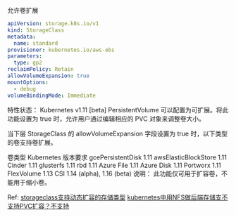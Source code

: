 允许卷扩展

```yaml
apiVersion: storage.k8s.io/v1
kind: StorageClass
metadata:
  name: standard
provisioner: kubernetes.io/aws-ebs
parameters:
  type: gp2
reclaimPolicy: Retain
allowVolumeExpansion: true
mountOptions:
  - debug
volumeBindingMode: Immediate
```


特性状态： Kubernetes v1.11 [beta]
PersistentVolume 可以配置为可扩展。将此功能设置为 true 时，允许用户通过编辑相应的 PVC 对象来调整卷大小。

当下层 StorageClass 的 allowVolumeExpansion 字段设置为 true 时，以下类型的卷支持卷扩展。

卷类型	Kubernetes 版本要求
gcePersistentDisk	1.11
awsElasticBlockStore	1.11
Cinder	1.11
glusterfs	1.11
rbd	1.11
Azure File	1.11
Azure Disk	1.11
Portworx	1.11
FlexVolume	1.13
CSI	1.14 (alpha), 1.16 (beta)
说明： 此功能仅可用于扩容卷，不能用于缩小卷。



Ref:
[storageclass支持动态扩容的存储类型](https://kubernetes.io/zh-cn/docs/concepts/storage/storage-classes/)
[kubernetes中用NFS做后端存储支不支持PVC扩容？不支持](https://cloud.tencent.com/developer/article/1602852)
